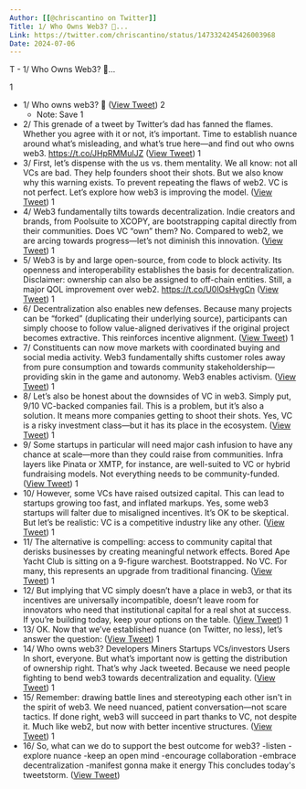 ```yaml
---
Author: [[@chriscantino on Twitter]]
Title: 1/ Who Owns Web3? 🧵...
Link: https://twitter.com/chriscantino/status/1473324245426003968
Date: 2024-07-06
---
```

T - 1/ Who Owns Web3? 🧵...

1
- 1/ Who owns web3? 🧵 ([View Tweet](https://twitter.com/chriscantino/status/1473324245426003968))
2
    - Note: Save
1
- 2/ This grenade of a tweet by Twitter’s dad has fanned the flames.
  Whether you agree with it or not, it’s important.
  Time to establish nuance around what’s misleading, and what’s true here—and find out who owns web3. https://t.co/JHpRMMulJZ ([View Tweet](https://twitter.com/chriscantino/status/1473324246373965832))
1
- 3/ First, let’s dispense with the us vs. them mentality.
  We all know: not all VCs are bad. They help founders shoot their shots.
  But we also know why this warning exists. To prevent repeating the flaws of web2. VC is not perfect.
  Let’s explore how web3 is improving the model. ([View Tweet](https://twitter.com/chriscantino/status/1473324247871369232))
1
- 4/ Web3 fundamentally tilts towards decentralization. Indie creators and brands, from Poolsuite to XCOPY, are bootstrapping capital directly from their communities.
  Does VC “own” them? No.
  Compared to web2, we are arcing towards progress—let’s not diminish this innovation. ([View Tweet](https://twitter.com/chriscantino/status/1473324249226096645))
1
- 5/ Web3 is by and large open-source, from code to block activity. Its openness and interoperability establishes the basis for decentralization.
  Disclaimer: ownership can also be assigned to off-chain entities.
  Still, a major QOL improvement over web2. https://t.co/U0lOsHvgCn ([View Tweet](https://twitter.com/chriscantino/status/1473324250266279944))
1
- 6/ Decentralization also enables new defenses.
  Because many projects can be “forked” (duplicating their underlying source), participants can simply choose to follow value-aligned derivatives if the original project becomes extractive.
  This reinforces incentive alignment. ([View Tweet](https://twitter.com/chriscantino/status/1473324252027838465))
1
- 7/ Constituents can now move markets with coordinated buying and social media activity.
  Web3 fundamentally shifts customer roles away from pure consumption and towards community stakeholdership—providing skin in the game and autonomy.
  Web3 enables activism. ([View Tweet](https://twitter.com/chriscantino/status/1473324253269352450))
1
- 8/ Let’s also be honest about the downsides of VC in web3.
  Simply put, 9/10 VC-backed companies fail.
  This is a problem, but it’s also a solution. It means more companies getting to shoot their shots.
  Yes, VC is a risky investment class—but it has its place in the ecosystem. ([View Tweet](https://twitter.com/chriscantino/status/1473324254368251909))
1
- 9/ Some startups in particular will need major cash infusion to have any chance at scale—more than they could raise from communities.
  Infra layers like Pinata or XMTP, for instance, are well-suited to VC or hybrid fundraising models.
  Not everything needs to be community-funded. ([View Tweet](https://twitter.com/chriscantino/status/1473324256075341828))
1
- 10/ However, some VCs have raised outsized capital. This can lead to startups growing too fast, and inflated markups.
  Yes, some web3 startups will falter due to misaligned incentives. It’s OK to be skeptical.
  But let’s be realistic: VC is a competitive industry like any other. ([View Tweet](https://twitter.com/chriscantino/status/1473324257350406148))
1
- 11/ The alternative is compelling: access to community capital that derisks businesses by creating meaningful network effects.
  Bored Ape Yacht Club is sitting on a 9-figure warchest. Bootstrapped. No VC.
  For many, this represents an upgrade from traditional financing. ([View Tweet](https://twitter.com/chriscantino/status/1473324258445176836))
1
- 12/ But implying that VC simply doesn’t have a place in web3, or that its incentives are universally incompatible, doesn’t leave room for innovators who need that institutional capital for a real shot at success.
  If you’re building today, keep your options on the table. ([View Tweet](https://twitter.com/chriscantino/status/1473324259510472709))
1
- 13/ OK. Now that we’ve established nuance (on Twitter, no less), let’s answer the question: ([View Tweet](https://twitter.com/chriscantino/status/1473324260521390080))
1
- 14/ Who owns web3?
  Developers
  Miners
  Startups
  VCs/investors
  Users
  In short, everyone. But what’s important now is getting the distribution of ownership right.
  That’s why Jack tweeted. Because we need people fighting to bend web3 towards decentralization and equality. ([View Tweet](https://twitter.com/chriscantino/status/1473324261435711499))
1
- 15/ Remember: drawing battle lines and stereotyping each other isn't in the spirit of web3. We need nuanced, patient conversation—not scare tactics.
  If done right, web3 will succeed in part thanks to VC, not despite it. Much like web2, but now with better incentive structures. ([View Tweet](https://twitter.com/chriscantino/status/1473324262534569987))
1
- 16/ So, what can we do to support the best outcome for web3?
  -listen
  -explore nuance
  -keep an open mind
  -encourage collaboration
  -embrace decentralization
  -manifest gonna make it energy
  This concludes today's tweetstorm. ([View Tweet](https://twitter.com/chriscantino/status/1473324263579033606))
